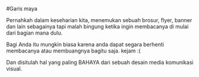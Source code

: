 #Garis maya

Pernahkah dalam keseharian kita, menemukan sebuah brosur, flyer, banner dan lain sebagainya tapi malah bingung ketika ingin membacanya di mulai dari bagian mana dulu.

Bagi Anda itu mungkin biasa karena anda dapat segara berhenti membacanya atau membuangnya bagitu saja. kejam :(

Dan disitulah hal yang paling BAHAYA dari sebuah desain media komunikasi visual.
